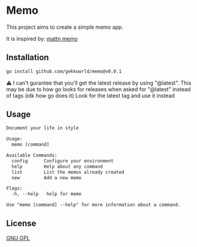 # Memo

This project aims to create a simple memo app.

It is inspired by:
[mattn memo](https://github.com/mattn/memo)

## Installation

```bash
go install github.com/gekkowrld/memo@v0.0.1
```

:warning: I can't gurantee that you'll get the latest release by using "@latest".
This may be due to how go looks for releases when asked for "@latest" instead of tags (idk how go does it)
Look for the latest tag and use it instead

## Usage

```txt
Document your life in style

Usage:
  memo [command]

Available Commands:
  config      Configure your environment
  help        Help about any command
  list        List the memos already created
  new         Add a new memo

Flags:
  -h, --help   help for memo

Use "memo [command] --help" for more information about a command.
```

## License

[GNU GPL](./LICENSE)
